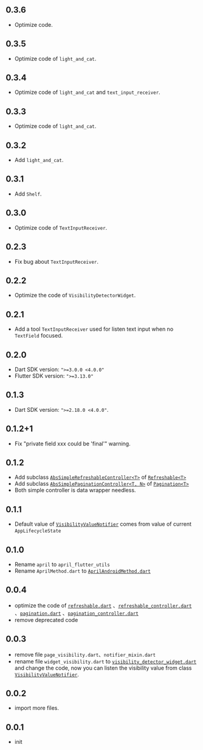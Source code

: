 ## 0.3.6

* Optimize code.

## 0.3.5

* Optimize code of `light_and_cat`.

## 0.3.4

* Optimize code of `light_and_cat` and `text_input_receiver`.

## 0.3.3

* Optimize code of `light_and_cat`.

## 0.3.2

* Add `light_and_cat`.

## 0.3.1

* Add `Shelf`.

## 0.3.0

* Optimize code of `TextInputReceiver`.

## 0.2.3

* Fix bug about `TextInputReceiver`.

## 0.2.2

* Optimize the code of `VisibilityDetectorWidget`.

## 0.2.1

* Add a tool `TextInputReceiver` used for listen text input when no `TextField` focused.

## 0.2.0

* Dart SDK version: `">=3.0.0 <4.0.0"`
* Flutter SDK version: `">=3.13.0"`

## 0.1.3

* Dart SDK version: `">=2.18.0 <4.0.0"`.

## 0.1.2+1

* Fix "private field xxx could be 'final'" warning.

## 0.1.2

* Add subclass [`AbsSimpleRefreshableController<T>`](
  ./lib/src/data/refreshable/simple/simple_refreshable_controller.dart)
  of [`Refreshable<T>`](./lib/src/data/refreshable/refreshable.dart)
* Add subclass [`AbsSimplePaginationController<T, N>`](
  ./lib/src/data/pagination/simple/simple_pagination_controller.dart)
  of [`Pagination<T>`](./lib/src/data/pagination/pagination.dart)
* Both simple controller is data wrapper needless.

## 0.1.1

* Default value of [`VisibilityValueNotifier`](./lib/src/widgets/visibility_detector_widget.dart)
  comes from value of current `AppLifecycleState`

## 0.1.0

* Rename `april` to `april_flutter_utils`
* Rename `AprilMethod.dart`
  to [`AprilAndroidMethod.dart`](./lib/src/method/april_android_method.dart)

## 0.0.4

* optimize the code of [`refreshable.dart`](./lib/src/data/refreshable/refreshable.dart)
  、[`refreshable_controller.dart`](./lib/src/data/refreshable/refreshable_controller.dart)
  、[`pagination.dart`](./lib/src/data/pagination/pagination.dart)
  、[`pagination_controller.dart`](./lib/src/data/pagination/pagination_controller.dart)
* remove deprecated code

## 0.0.3

* remove file `page_visibility.dart`、`notifier_mixin.dart`
* rename file `widget_visibility.dart`
  to [`visibility_detector_widget.dart`](./lib/src/widgets/visibility_detector_widget.dart) and
  change the code, now you
  can listen the visibility value
  from class [`VisibilityValueNotifier`](./lib/src/widgets/visibility_detector_widget.dart).

## 0.0.2

* import more files.

## 0.0.1

* init

